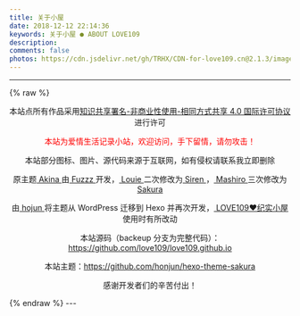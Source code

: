 ```yaml
---
title: 关于小屋
date: 2018-12-12 22:14:36
keywords: 关于小屋 ● ABOUT LOVE109
description: 
comments: false
photos: https://cdn.jsdelivr.net/gh/TRHX/CDN-for-love109.cn@2.1.3/images/about/cover.webp
---
```

---
{% raw %}
<p align="center">本站点所有作品采用<a rel="license" href="http://creativecommons.org/licenses/by-nc-sa/4.0/">知识共享署名-非商业性使用-相同方式共享 4.0 国际许可协议</a>进行许可</p>
<p align="center" style="color:#FF0000">本站为爱情生活记录小站，欢迎访问，手下留情，请勿攻击！</p>
<p align="center">本站部分图标、图片、源代码来源于互联网，如有侵权请联系我立即删除</p>
<p align="center">原主题<a href="http://akina.pw/"> Akina </a>由<a href="http://akina.pw/"> Fuzzz </a>开发，<a href="https://www.cssplus.org/"> Louie </a>二次修改为<a href="https://github.com/louie-senpai/Siren"> Siren </a>，<a href="https://2heng.xin/"> Mashiro </a>三次修改为<a href="https://github.com/mashirozx/Sakura"> Sakura </a></p>
<p align="center">由<a href="https://www.hojun.cn/"> hojun </a>将主题从 WordPress 迁移到 Hexo 并再次开发，<a href="https://love109.github.io/"> LOVE109❤️纪实小屋 </a>使用时有所改动</p>
<p align="center">本站源码（backeup 分支为完整代码）：<a href="https://github.com/love109/love109.github.io">https://github.com/love109/love109.github.io</a></p>
<p align="center">本站主题：<a href="https://github.com/honjun/hexo-theme-sakura">https://github.com/honjun/hexo-theme-sakura</a></p>
<p align="center">感谢开发者们的辛苦付出！</p>
{% endraw %}
---
